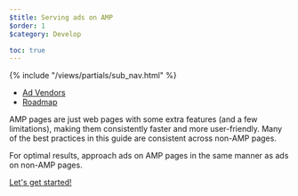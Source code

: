 ```yaml
---
$title: Serving ads on AMP
$order: 1
$category: Develop

toc: true
---
```

<div class="toc">
{% include "/views/partials/sub_nav.html" %}
  <ul>
    <li><a href="/docs/ads/ads_vendors.html">Ad Vendors</a></li>
    <li><a href="/roadmap">Roadmap</a></li>
  </ul>
</div>

AMP pages are just web pages with some extra features (and a few limitations), making them consistently faster and more user-friendly. Many of the best practices in this guide are consistent across non-AMP pages.

For optimal results, approach ads on AMP pages in the same manner as ads on non-AMP pages.

<a class="button go-button" href="/docs/ads/ads_getting_started.html">Let's get started!</a>
